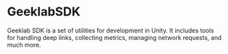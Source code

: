 # GeeklabSDK
Geeklab SDK is a set of utilities for development in Unity. It includes tools for handling deep links, collecting metrics, managing network requests, and much more.
